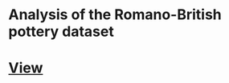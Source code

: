 # Analysis of the Romano-British pottery dataset

# [View](https://nbviewer.jupyter.org/github/cgorlla/pottery/blob/main/Pottery.html)
